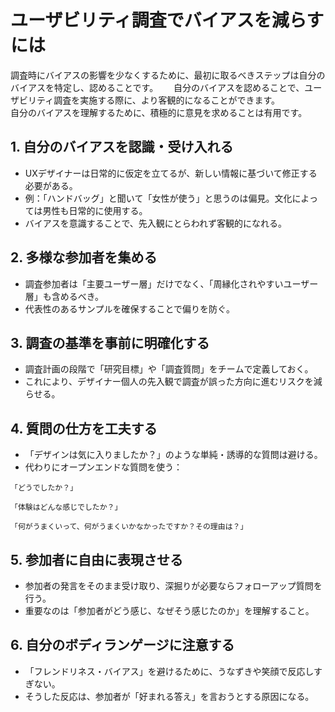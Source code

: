 # ユーザビリティ調査でバイアスを減らすには
調査時にバイアスの影響を少なくするために、最初に取るべきステップは自分のバイアスを特定し、認めることです。　　
自分のバイアスを認めることで、ユーザビリティ調査を実施する際に、より客観的になることができます。  
自分のバイアスを理解するために、積極的に意見を求めることは有用です。

## 1. 自分のバイアスを認識・受け入れる
- UXデザイナーは日常的に仮定を立てるが、新しい情報に基づいて修正する必要がある。
- 例：「ハンドバッグ」と聞いて「女性が使う」と思うのは偏見。文化によっては男性も日常的に使用する。
- バイアスを意識することで、先入観にとらわれず客観的になれる。

## 2. 多様な参加者を集める
- 調査参加者は「主要ユーザー層」だけでなく、「周縁化されやすいユーザー層」も含めるべき。
- 代表性のあるサンプルを確保することで偏りを防ぐ。

## 3. 調査の基準を事前に明確化する
- 調査計画の段階で「研究目標」や「調査質問」をチームで定義しておく。
- これにより、デザイナー個人の先入観で調査が誤った方向に進むリスクを減らせる。

## 4. 質問の仕方を工夫する
- 「デザインは気に入りましたか？」のような単純・誘導的な質問は避ける。
- 代わりにオープンエンドな質問を使う：
```
「どうでしたか？」

「体験はどんな感じでしたか？」

「何がうまくいって、何がうまくいかなかったですか？その理由は？」
```

## 5. 参加者に自由に表現させる
- 参加者の発言をそのまま受け取り、深掘りが必要ならフォローアップ質問を行う。
- 重要なのは「参加者がどう感じ、なぜそう感じたのか」を理解すること。

## 6. 自分のボディランゲージに注意する

- 「フレンドリネス・バイアス」を避けるために、うなずきや笑顔で反応しすぎない。
- そうした反応は、参加者が「好まれる答え」を言おうとする原因になる。

